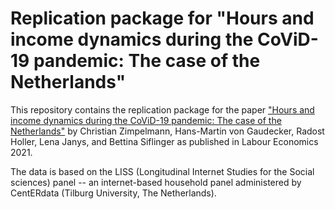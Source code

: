 # Replication package for "Hours and income dynamics during the CoViD-19 pandemic: The case of the Netherlands"

This repository contains the replication package for the paper ["Hours and income dynamics during the CoViD-19 pandemic: The case of the Netherlands"](https://www.sciencedirect.com/science/article/pii/S0927537121000907) by Christian Zimpelmann, Hans-Martin von Gaudecker, Radost Holler, Lena Janys, and Bettina Siflinger as published in Labour Economics 2021.

The data is based on the LISS (Longitudinal Internet Studies for the Social sciences) panel -- an internet-based household panel administered by CentERdata (Tilburg University, The Netherlands).

